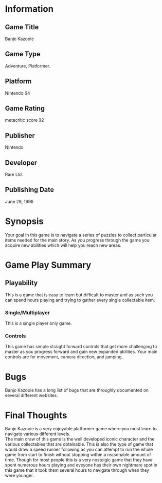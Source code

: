 # Information

## Game Title

Banjo Kazooie

## Game Type

Adventure, Platformer.

## Platform

Nintendo 64

## Game Rating

metacritic score 92

## Publisher

Nintendo

## Developer

Rare Ltd.

## Publishing Date

June 29, 1998

# Synopsis

Your goal in this game is to navigate a series of puzzles to collect particular items needed for the main story. 
As you progress through the game you acquire new abilities which will help you reach new areas.

# Game Play Summary

## Playability

This is a game that is easy to learn but difficult to master and as such you can spend hours playing and trying
to gather every single collectable item.

### Single/Multiplayer

This is a single player only game.

### Controls

This game has simple straight forward controls that get more challenging to master as you progress forward and gain 
new expanded abilities. Your main controls are for movement, camera direction, and jumping.

# Bugs

Banjo Kazooie has a long list of bugs that are throughly documented on several different websites.

# Final Thoughts

Banjo Kazooie is a very enjoyable platformer game where you must learn to navigate various different levels.  
The main draw of this game is the well developed iconic character and the various collectables that are obtainable.
This is also the type of game that would draw a speed runner following as you can attempt to run the whole game from 
start to finish without stopping within a reasonable amount of time.  Though for most people this is a very nostolgic
game that they have spent numerous hours playing and eveyone has their own nightmare spot in this game that it took
them several hours to navigate through when they were younger.
